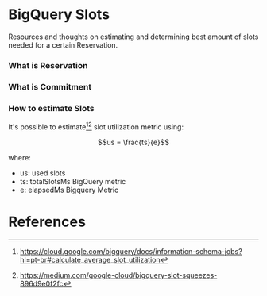 # BigQuery Slots
Resources and thoughts on estimating and determining best amount of slots needed for a certain Reservation.

### What is Reservation

### What is Commitment

### How to estimate Slots
It's possible to estimate[^1][^2] slot utilization metric using:
```math
us = \frac{ts}{e}
```
where:
- us: used slots
- ts: totalSlotsMs BigQuery metric
- e: elapsedMs Bigquery Metric


# References
[^1]: https://cloud.google.com/bigquery/docs/information-schema-jobs?hl=pt-br#calculate_average_slot_utilization
[^2]: https://medium.com/google-cloud/bigquery-slot-squeezes-896d9e0f2fc
